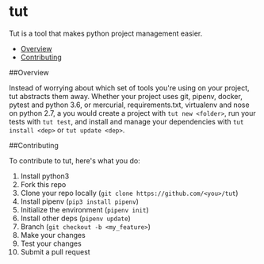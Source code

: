 tut
===

Tut is a tool that makes python project management easier.

 - [Overview](#overview)
 - [Contributing](#contributing)

##Overview

Instead of worrying about which set of tools you're using on your project, tut
abstracts them away. Whether your project uses git, pipenv, docker, pytest and
python 3.6, or mercurial, requirements.txt, virtualenv and nose on python 2.7, a
you would create a project with `tut new <folder>`, run your tests with `tut
test`, and install and manage your dependencies with `tut install <dep>` or `tut
update <dep>`. 


##Contributing

To contribute to tut, here's what you do:

1. Install python3
2. Fork this repo
3. Clone your repo locally (`git clone https://github.com/<you>/tut`)
4. Install pipenv (`pip3 install pipenv`)
5. Initialize the environment (`pipenv init`)
6. Install other deps (`pipenv update`)
7. Branch (`git checkout -b <my_feature>`)
8. Make your changes
9. Test your changes
10. Submit a pull request
